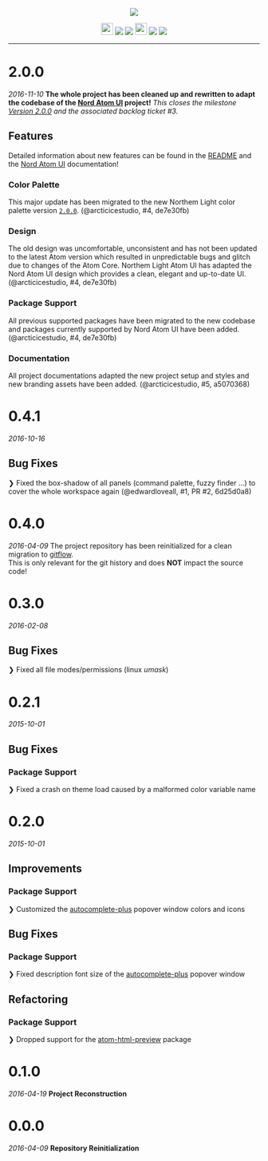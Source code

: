<p align="center"><img src="https://cdn.rawgit.com/arcticicestudio/northem-light-atom-ui/develop/assets/northem-light-atom-ui-banner.svg"/></p>

<p align="center"><img src="https://assets-cdn.github.com/favicon.ico" width=24 height=24/> <a href="https://github.com/arcticicestudio/northem-light-atom-ui/releases/latest"><img src="https://img.shields.io/github/release/arcticicestudio/northem-light-atom-ui.svg"/></a> <a href="https://github.com/arcticicestudio/northem-light/releases/tag/v2.0.1"><img src="https://img.shields.io/badge/Northem_Light-v2.0.1-blue.svg"/></a> <img src="https://atom.io/favicon.ico" width=24 height=24/> <a href="https://atom.io/themes/northem-light-atom-ui"><img src="https://img.shields.io/apm/v/northem-light-atom-ui.svg"/></a> <a href="https://atom.io/themes/northem-light-atom-ui"><img src="https://img.shields.io/apm/dm/northem-light-atom-ui.svg"/></a></p>

---

# 2.0.0
*2016-11-10*
**The whole project has been cleaned up and rewritten to adapt the codebase of the [Nord Atom UI](https://github.com/arcticicestudio/nord-atom-ui) project!**
*This closes the milestone [Version 2.0.0](https://github.com/arcticicestudio/northem-light-atom-ui/milestone/1) and the associated backlog ticket #3.*

## Features
Detailed information about new features can be found in the [README](https://github.com/arcticicestudio/northem-light-atom-ui/blob/develop/README.md#features) and the [Nord Atom UI](https://github.com/arcticicestudio/nord-atom-ui#features) documentation!

### Color Palette
This major update has been migrated to the new Northem Light color palette version [`2.0.0`](https://github.com/arcticicestudio/northem-light/releases/tag/v2.0.0). (@arcticicestudio, #4, de7e30fb)

### Design
The old design was uncomfortable, unconsistent and has not been updated to the latest Atom version which resulted in unpredictable bugs and glitch due to changes of the Atom Core.
Northem Light Atom UI has adapted the Nord Atom UI design which provides a clean, elegant and up-to-date UI. (@arcticicestudio, #4, de7e30fb)

### Package Support
All previous supported packages have been migrated to the new codebase and packages currently supported by Nord Atom UI have been added. (@arcticicestudio, #4, de7e30fb)

### Documentation
All project documentations adapted the new project setup and styles and new branding assets have been added. (@arcticicestudio, #5, a5070368)

# 0.4.1
*2016-10-16*
## Bug Fixes
❯ Fixed the box-shadow of all panels (command palette, fuzzy finder ...) to cover the whole workspace again (@edwardloveall, #1, PR #2, 6d25d0a8)

# 0.4.0
*2016-04-09*
The project repository has been reinitialized for a clean migration to [gitflow](http://nvie.com/posts/a-successful-git-branching-model).  
This is only relevant for the git history and does **NOT** impact the source code!

# 0.3.0
*2016-02-08*
## Bug Fixes
❯ Fixed all file modes/permissions (linux *umask*)

# 0.2.1
*2015-10-01*
## Bug Fixes
### Package Support
❯ Fixed a crash on theme load caused by a malformed color variable name

# 0.2.0
*2015-10-01*
## Improvements
### Package Support
❯ Customized the [autocomplete-plus](https://atom.io/packages/autocomplete-plus) popover window colors and icons

## Bug Fixes
### Package Support
❯ Fixed description font size of the [autocomplete-plus](https://atom.io/packages/autocomplete-plus) popover window

## Refactoring
### Package Support
❯ Dropped support for the [atom-html-preview](https://atom.io/packages/atom-html-preview) package

# 0.1.0
*2016-04-19*
**Project Reconstruction**

# 0.0.0
*2016-04-09*
**Repository Reinitialization**
